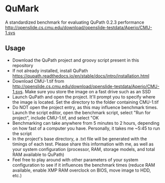 # QuMark
A standardized benchmark for evaluating QuPath 0.2.3 performance
http://openslide.cs.cmu.edu/download/openslide-testdata/Aperio/CMU-1.svs

## Usage
- Download the QuPath project and groovy script present in this repository
- If not already installed, install QuPath https://qupath.readthedocs.io/en/stable/docs/intro/installation.html
- Download CMU-1.tif from http://openslide.cs.cmu.edu/download/openslide-testdata/Aperio/CMU-1.svs. Make sure you store the image on a fast drive such as an SSD
- Launch QuPath and open the project. It'll prompt you to specify where the image is located. Set the directory to the folder containing CMU-1.tif
- Do NOT open the project entry, as this may influence benchmark times. Launch the script editor, open the benchmark script, select "Run for project", include CMU-1.tif, and select "OK
- Benchmarking can take anywhere from 5 minutes to 2 hours, depending on how fast of a computer you have. Personally, it takes me ~5:45 to run the script
- In the project's base directory, a .txt file will be generated with the timings of each test. Please share this information with me, as well as your system configuration (processor, RAM, storage models, and total RAM available to QuPath)
- Feel free to play around with other parameters of your system configuration to see if it influences the benchmark times (reduce RAM available, enable XMP RAM overclock on BIOS, move image to HDD, etc.)
